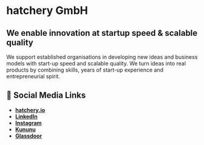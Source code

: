 # hatchery GmbH

## We enable innovation at startup speed & scalable quality

We support established organisations in developing new ideas and business models with start-up speed and scalable quality. We turn ideas into real products by combining skills, years of start-up experience and entrepreneurial spirit.


## 💬 Social Media Links
- **[hatchery.io](https://hatchery.io)**
- **[LinkedIn](https://www.linkedin.com/company/5169668)**
- **[Instagram](https://www.instagram.com/hatchery.io/)**
- **[Kununu](https://www.kununu.com/de/hatchery)**
- **[Glassdoor](https://www.glassdoor.de/Überblick/Arbeit-bei-hatchery-Germany-EI_IE2474885.11,27.htm)**
